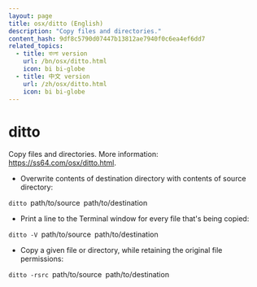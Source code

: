 ```yaml
---
layout: page
title: osx/ditto (English)
description: "Copy files and directories."
content_hash: 9df8c5790d07447b13812ae7940f0c6ea4ef6dd7
related_topics:
  - title: বাংলা version
    url: /bn/osx/ditto.html
    icon: bi bi-globe
  - title: 中文 version
    url: /zh/osx/ditto.html
    icon: bi bi-globe
---
```

# ditto

Copy files and directories.
More information: <https://ss64.com/osx/ditto.html>.

- Overwrite contents of destination directory with contents of source directory:

`ditto `<span class="tldr-var badge badge-pill bg-dark-lm bg-white-dm text-white-lm text-dark-dm font-weight-bold">path/to/source</span>` `<span class="tldr-var badge badge-pill bg-dark-lm bg-white-dm text-white-lm text-dark-dm font-weight-bold">path/to/destination</span>

- Print a line to the Terminal window for every file that's being copied:

`ditto -V `<span class="tldr-var badge badge-pill bg-dark-lm bg-white-dm text-white-lm text-dark-dm font-weight-bold">path/to/source</span>` `<span class="tldr-var badge badge-pill bg-dark-lm bg-white-dm text-white-lm text-dark-dm font-weight-bold">path/to/destination</span>

- Copy a given file or directory, while retaining the original file permissions:

`ditto -rsrc `<span class="tldr-var badge badge-pill bg-dark-lm bg-white-dm text-white-lm text-dark-dm font-weight-bold">path/to/source</span>` `<span class="tldr-var badge badge-pill bg-dark-lm bg-white-dm text-white-lm text-dark-dm font-weight-bold">path/to/destination</span>
